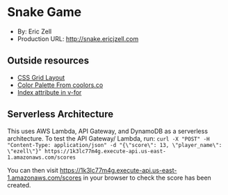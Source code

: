 # Snake Game
+ By: Eric Zell
+ Production URL: <http://snake.ericjzell.com>

## Outside resources
- [CSS Grid Layout](https://www.w3schools.com/css/css_grid.asp)
- [Color Palette From coolors.co](https://coolors.co/palettes/trending)
- [Index attribute in v-for](https://forum.vuejs.org/t/index-attribute-in-v-for/4039)

## Serverless Architecture
This uses AWS Lambda, API Gateway, and DynamoDB as a serverless architecture.
To test the API Gateway/ Lambda, run:
`curl -X "POST" -H "Content-Type: application/json" -d "{\"score\": 13, \"player_name\": \"ezell\"}" https://1k3lc77m4g.execute-api.us-east-1.amazonaws.com/scores`

You can then visit https://1k3lc77m4g.execute-api.us-east-1.amazonaws.com/scores in your browser to check the score has been created.

